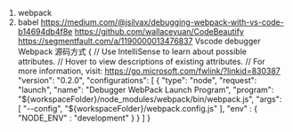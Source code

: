 1. webpack
2. babel
https://medium.com/@jsilvax/debugging-webpack-with-vs-code-b14694db4f8e
https://github.com/wallaceyuan/CodeBeautify
https://segmentfault.com/a/1190000013476837
Vscode debugger Webpack 源码方式
{
    // Use IntelliSense to learn about possible attributes.
    // Hover to view descriptions of existing attributes.
    // For more information, visit: https://go.microsoft.com/fwlink/?linkid=830387
    "version": "0.2.0",
    "configurations": [
        {
            "type": "node",
            "request": "launch",
            "name": "Debugger WebPack Launch Program",
            "program": "${workspaceFolder}/node_modules/webpack/bin/webpack.js",
            "args": [
                "--config", "${workspaceFolder}/webpack.config.js"
             ],
             "env" : { "NODE_ENV" : "development" }
        }
    ]
}
